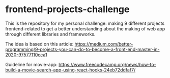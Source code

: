 # frontend-projects-challenge

This is the repository for my personal challenge: making 9 different projects frontend-related to get a better understanding about the making of web app through different libraries and frameworks.

The idea is based on this article: https://medium.com/better-programming/9-projects-you-can-do-to-become-a-front-end-master-in-2020-97577110cca1

Guideline for movie-app: https://www.freecodecamp.org/news/how-to-build-a-movie-search-app-using-react-hooks-24eb72ddfaf7/
